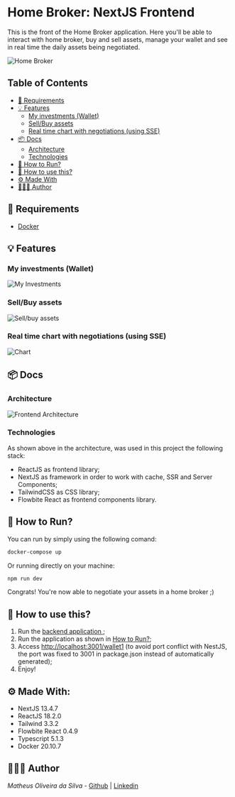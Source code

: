 # Home Broker: NextJS Frontend

This is the front of the Home Broker application. Here you'll be able to interact with home broker, buy and sell assets, manage your wallet and see in real time the daily assets being negotiated.

![Home Broker](/docs/home-broker.gif)

## Table of Contents

- [📝 Requirements](#-requirements)
- [💡 Features](#-features)
  - [My investments (Wallet)](#my-investments-wallet)
  - [Sell/Buy assets](#sellbuy-assets)
  - [Real time chart with negotiations (using SSE)](#real-time-chart-with-negotiations-using-sse)
- [📦 Docs](#-docs)
  - [Architecture](#architecture)
  - [Technologies](#technologies)
- [🚀 How to Run?](#-how-to-run)
- [🔄 How to use this?](#-how-to-use-this)
- [⚙️ Made With](#️-made-with)
- [🧑🏻‍💻 Author](#-author)

## 📝 Requirements

- [Docker](https://www.docker.com/get-started/)

## 💡 Features

### My investments (Wallet)

![My Investments](/docs/investments.gif)

### Sell/Buy assets

![Sell/buy assets](/docs/sell-buy-chart.gif)

### Real time chart with negotiations (using SSE)

![Chart](/docs/sell-buy-chart.gif)

## 📦 Docs

### Architecture

![Frontend Architecture](/docs/architecture.jpg)

### Technologies

As shown above in the architecture, was used in this project the following stack:

- ReactJS as frontend library;
- NextJS as framework in order to work with cache, SSR and Server Components;
- TailwindCSS as CSS library;
- Flowbite React as frontend components library.

## 🚀 How to Run?

You can run by simply using the following comand:

```bash
docker-compose up
```

Or running directly on your machine:

```bash
npm run dev
```

Congrats! You're now able to negotiate your assets in a home broker ;)

## 🔄 How to use this?

1. Run the [backend application ](../nestjs-microservice/README.md/#🚀-how-to-run);
2. Run the application as shown in [How to Run?](#how-to-run);
3. Access [http://localhost:3001/wallet1](http://localhost:3001/wallet1) (to avoid port conflict with NestJS, the port was fixed to 3001 in package.json instead of automatically generated);
4. Enjoy!

## ⚙️ Made With:

- NextJS 13.4.7
- ReactJS 18.2.0
- Tailwind 3.3.2
- Flowbite React 0.4.9
- Typescript 5.1.3
- Docker 20.10.7

## 🧑🏻‍💻 Author

_Matheus Oliveira da Silva_ - [Github](https://github.com/matheusolivesilva) | [Linkedin](https://www.linkedin.com/in/matheusoliveirasilva/)

